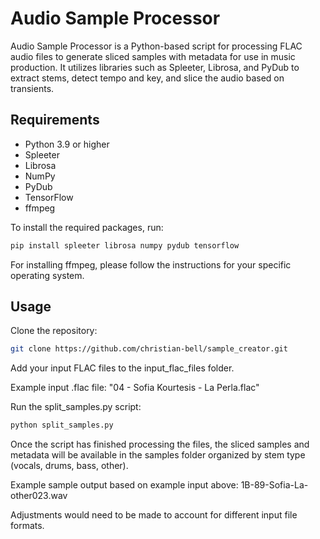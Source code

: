# Audio Sample Processor

Audio Sample Processor is a Python-based script for processing FLAC audio files to generate sliced samples with metadata for use in music production. It utilizes libraries such as Spleeter, Librosa, and PyDub to extract stems, detect tempo and key, and slice the audio based on transients.

## Requirements

- Python 3.9 or higher
- Spleeter
- Librosa
- NumPy
- PyDub
- TensorFlow
- ffmpeg

To install the required packages, run:

```bash
pip install spleeter librosa numpy pydub tensorflow
```

For installing ffmpeg, please follow the instructions for your specific operating system.

## Usage
Clone the repository:

```bash
git clone https://github.com/christian-bell/sample_creator.git
```

Add your input FLAC files to the input_flac_files folder.

Example input .flac file: "04 - Sofia Kourtesis - La Perla.flac"

Run the split_samples.py script:

```bash
python split_samples.py
```

Once the script has finished processing the files, the sliced samples and metadata will be available in the samples folder organized by stem type (vocals, drums, bass, other).

Example sample output based on example input above: 1B-89-Sofia-La-other023.wav

Adjustments would need to be made to account for different input file formats.
